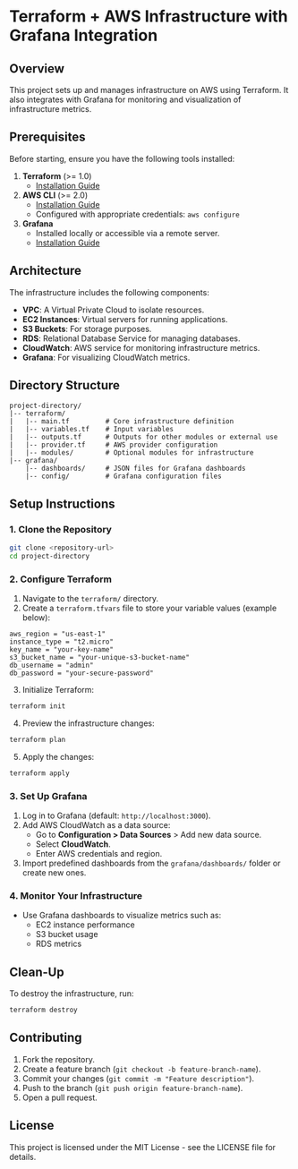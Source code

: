 # Terraform + AWS Infrastructure with Grafana Integration

## Overview
This project sets up and manages infrastructure on AWS using Terraform. It also integrates with Grafana for monitoring and visualization of infrastructure metrics.

## Prerequisites

Before starting, ensure you have the following tools installed:

1. **Terraform** (>= 1.0)
   - [Installation Guide](https://developer.hashicorp.com/terraform/tutorials/aws-get-started/install-cli)
2. **AWS CLI** (>= 2.0)
   - [Installation Guide](https://docs.aws.amazon.com/cli/latest/userguide/getting-started-install.html)
   - Configured with appropriate credentials: `aws configure`
3. **Grafana**
   - Installed locally or accessible via a remote server.
   - [Installation Guide](https://grafana.com/docs/grafana/latest/setup-grafana/installation/)

## Architecture

The infrastructure includes the following components:

- **VPC**: A Virtual Private Cloud to isolate resources.
- **EC2 Instances**: Virtual servers for running applications.
- **S3 Buckets**: For storage purposes.
- **RDS**: Relational Database Service for managing databases.
- **CloudWatch**: AWS service for monitoring infrastructure metrics.
- **Grafana**: For visualizing CloudWatch metrics.

## Directory Structure

```
project-directory/
|-- terraform/
|   |-- main.tf         # Core infrastructure definition
|   |-- variables.tf    # Input variables
|   |-- outputs.tf      # Outputs for other modules or external use
|   |-- provider.tf     # AWS provider configuration
|   |-- modules/        # Optional modules for infrastructure
|-- grafana/
    |-- dashboards/     # JSON files for Grafana dashboards
    |-- config/         # Grafana configuration files
```

## Setup Instructions

### 1. Clone the Repository

```bash
git clone <repository-url>
cd project-directory
```

### 2. Configure Terraform

1. Navigate to the `terraform/` directory.
2. Create a `terraform.tfvars` file to store your variable values (example below):

```hcl
aws_region = "us-east-1"
instance_type = "t2.micro"
key_name = "your-key-name"
s3_bucket_name = "your-unique-s3-bucket-name"
db_username = "admin"
db_password = "your-secure-password"
```

3. Initialize Terraform:

```bash
terraform init
```

4. Preview the infrastructure changes:

```bash
terraform plan
```

5. Apply the changes:

```bash
terraform apply
```

### 3. Set Up Grafana

1. Log in to Grafana (default: `http://localhost:3000`).
2. Add AWS CloudWatch as a data source:
   - Go to **Configuration > Data Sources** > Add new data source.
   - Select **CloudWatch**.
   - Enter AWS credentials and region.
3. Import predefined dashboards from the `grafana/dashboards/` folder or create new ones.

### 4. Monitor Your Infrastructure

- Use Grafana dashboards to visualize metrics such as:
  - EC2 instance performance
  - S3 bucket usage
  - RDS metrics

## Clean-Up

To destroy the infrastructure, run:

```bash
terraform destroy
```

## Contributing

1. Fork the repository.
2. Create a feature branch (`git checkout -b feature-branch-name`).
3. Commit your changes (`git commit -m "Feature description"`).
4. Push to the branch (`git push origin feature-branch-name`).
5. Open a pull request.

## License

This project is licensed under the MIT License - see the LICENSE file for details.

